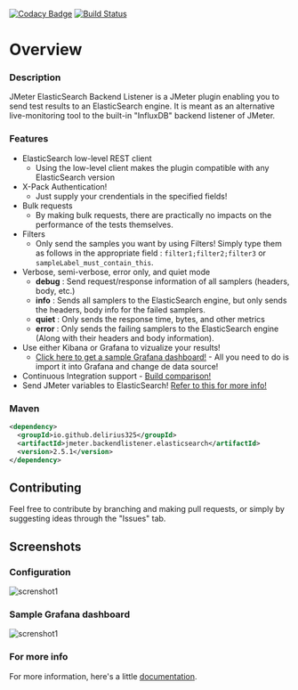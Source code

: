 [![Codacy Badge](https://api.codacy.com/project/badge/Grade/8a2f2a06171248acb6411a2d870558c8)](https://app.codacy.com/app/antho325/jmeter-elasticsearch-backend-listener?utm_source=github.com&utm_medium=referral&utm_content=delirius325/jmeter-elasticsearch-backend-listener&utm_campaign=Badge_Grade_Dashboard)
[![Build Status](https://travis-ci.org/delirius325/jmeter-elasticsearch-backend-listener.svg?branch=master)](https://travis-ci.org/delirius325/jmeter-elasticsearch-backend-listener)

# Overview
### Description
JMeter ElasticSearch Backend Listener is a JMeter plugin enabling you to send test results to an ElasticSearch engine. It is meant as an alternative live-monitoring tool to the built-in "InfluxDB" backend listener of JMeter. 

### Features

* ElasticSearch low-level REST client
  * Using the low-level client makes the plugin compatible with any ElasticSearch version
* X-Pack Authentication!
  * Just supply your crendentials in the specified fields!
* Bulk requests
  * By making bulk requests, there are practically no impacts on the performance of the tests themselves. 
* Filters
  * Only send the samples you want by using Filters! Simply type them as follows in the appropriate field : ``filter1;filter2;filter3`` or ``sampleLabel_must_contain_this``.
* Verbose, semi-verbose, error only, and quiet mode
  * __debug__ : Send request/response information of all samplers (headers, body, etc.)
  * __info__ : Sends all samplers to the ElasticSearch engine, but only sends the headers, body info for the failed samplers.
  * __quiet__ : Only sends the response time, bytes, and other metrics
  * __error__ : Only sends the failing samplers to the ElasticSearch engine (Along with their headers and body information).
* Use either Kibana or Grafana to vizualize your results!
  * [Click here to get a sample Grafana dashboard!](https://github.com/delirius325/jmeter-elasticsearch-backend-listener/wiki/JMeter-Generic-Dashboard) - All you need to do is import it into Grafana and change de data source!
* Continuous Integration support - [Build comparison!](https://github.com/delirius325/jmeter-elasticsearch-backend-listener/wiki/Continuous-Integration---Build-Comparison)
* Send JMeter variables to ElasticSearch! [Refer to this for more info!](https://github.com/delirius325/jmeter-elasticsearch-backend-listener/wiki/Sending-JMeter-variables) 
### Maven
```xml
<dependency>
  <groupId>io.github.delirius325</groupId>
  <artifactId>jmeter.backendlistener.elasticsearch</artifactId>
  <version>2.5.1</version>
</dependency>
```

## Contributing
Feel free to contribute by branching and making pull requests, or simply by suggesting ideas through the "Issues" tab.

## Screenshots
### Configuration
![screnshot1](https://cdn-images-1.medium.com/max/2000/1*iVb7mIp2dPg7zE4Ph3PrGQ.png "Screenshot of configuration")

### Sample Grafana dashboard
![screnshot1](https://image.ibb.co/jW6LNx/Screen_Shot_2018_03_21_at_10_21_18_AM.png "Sample Grafana Dashboard")

### For more info
For more information, here's a little [documentation](https://github.com/delirius325/jmeter-elasticsearch-backend-listener/wiki).
